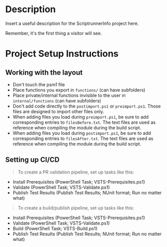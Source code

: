 ﻿# Description

Insert a useful description for the ScriptrunnerInfo project here.

Remember, it's the first thing a visitor will see.

# Project Setup Instructions
## Working with the layout

 - Don't touch the psm1 file
 - Place functions you export in `functions/` (can have subfolders)
 - Place private/internal functions invisible to the user in `internal/functions` (can have subfolders)
 - Don't add code directly to the `postimport.ps1` or `preimport.ps1`.
   Those files are designed to import other files only.
 - When adding files you load during `preimport.ps1`, be sure to add corresponding entries to `filesBefore.txt`.
   The text files are used as reference when compiling the module during the build script.
 - When adding files you load during `postimport.ps1`, be sure to add corresponding entries to `filesAfter.txt`.
   The text files are used as reference when compiling the module during the build script.

## Setting up CI/CD

> To create a PR validation pipeline, set up tasks like this:

 - Install Prerequisites (PowerShell Task; VSTS-Prerequisites.ps1)
 - Validate (PowerShell Task; VSTS-Validate.ps1)
 - Publish Test Results (Publish Test Results; NUnit format; Run no matter what)

> To create a build/publish pipeline, set up tasks like this:

 - Install Prerequisites (PowerShell Task; VSTS-Prerequisites.ps1)
 - Validate (PowerShell Task; VSTS-Validate.ps1)
 - Build (PowerShell Task; VSTS-Build.ps1)
 - Publish Test Results (Publish Test Results; NUnit format; Run no matter what)